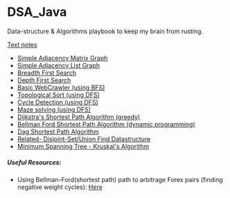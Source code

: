 # DSA_Java
Data-structure & Algorithms playbook to keep my brain from rusting.

[Text notes](Notes.md)


* [Simple Adjacency Matrix Graph](src/com/tushar/practice/graphs/simple/AdjacencyMatrixGraph.java)
* [Simple Adjacency List Graph](src/com/tushar/practice/graphs/simple/AdjacencyMatrixGraph.java)
* [Breadth First Search](src/com/tushar/practice/graphs/traversal/BreadthFirstSearch.java) 
* [Depth First Search](src/com/tushar/practice/graphs/traversal/DepthFirstSearch.java)
* [Basic WebCrawler (using BFS)](src/com/tushar/practice/graphs/bfs_webcrawler/WebCrawler.java)
* [Topological Sort (using DFS)](src/com/tushar/practice/graphs/dfs_topologicalSort/TopologicalSorter.java)
* [Cycle Detection (using DFS)](src/com/tushar/practice/graphs/dfs_cycleDetection/CycleDetector.java)
* [Maze solving (using DFS)](src/com/tushar/practice/graphs/dfs_mazeSolve/MazeSolver.java)
* [Dijkstra's Shortest Path Algorithm (greedy)](src/com/tushar/practice/graphs/shortest_path/DijkstraAlgorithm.java)
* [Bellman Ford Shortest Path Algorithm (dynamic programming) ](src/com/tushar/practice/graphs/shortest_path/BellmanFordAlgorithm.java)
* [Dag Shortest Path Algorithm](src/com/tushar/practice/graphs/shortest_path/DagAlgorithm.java)
* [Related- Disjoint-Set/Union Find Datastructure](src/com/tushar/practice/graphs/disjoint_sets/DisjointSetNode.java) 
* [Minimum Spanning Tree - Kruskal's Algorithm](src/com/tushar/practice/graphs/spanning_trees/KruskalsAlgorithm.java)

##### Useful Resources:
* Using Bellman-Ford(shortest path) path to arbitrage Forex pairs (finding negative weight cycles): [Here](https://medium.com/@anilpai/currency-arbitrage-using-bellman-ford-algorithm-8938dcea56ea)


 
